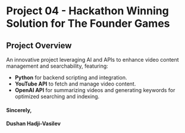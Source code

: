 # Project 04 - Hackathon Winning Solution for The Founder Games

## Project Overview

An innovative project leveraging AI and APIs to enhance video content management and searchability, featuring:

- **Python** for backend scripting and integration.
- **YouTube API** to fetch and manage video content.
- **OpenAI API** for summarizing videos and generating keywords for optimized searching and indexing.

#### Sincerely,

#### Dushan Hadji-Vasilev

